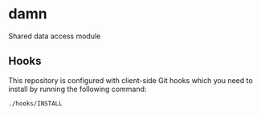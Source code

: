 # damn

Shared data access module

## Hooks

This repository is configured with client-side Git hooks which you need to install by running the following command:

```bash
./hooks/INSTALL
```
